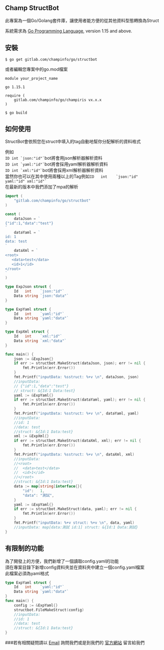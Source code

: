 Champ StructBot 
---
此專案為一個Go/Golang套件庫，讓使用者能方便的從其他資料型態轉換為Struct

系統需求為 [Go Programming Language](https://golang.org/dl/), version 1.15 and above.

安裝
---
```shell script
$ go get gitlab.com/champinfo/go/structbot
```
或者編輯您專案中的go.mod檔案
```
module your_project_name

go 1.15.1

require (
    gitlab.com/champinfo/go/champiris vx.x.x
)
```

```shell script
$ go build
```

如何使用
---
StructBot會依照您在struct中填入的tag自動地幫你分配解析的資料格式

例如<br>
 ``` ID int `json:"id"` ```bot將會用json解析器解析資料<br>
 ``` ID int `yaml:"id"` ```bot將會採用yaml解析器解析資料<br>
 ``` ID int `xml:"id"` ```bot將會採用xml解析器解析資料<br>
 當然你也可以在其中使用兩種以上的Tag例如``` ID   int    `json:"id" yaml:"id" xml:"id"` ``` <br>
在最新的版本中我們添加了mpa的解析

```go
import (
	"gitlab.com/champinfo/go/structbot"
)

const (
	dataJson = `
{"id":1,"data":"test"}
`
	dataYaml = `
id: 1
data: test
`
	dataXml = `
<root>
   <data>test</data>
   <id>1</id>
</root>
`
)

type ExpJson struct {
	Id   int    `json:"id"`
	Data string `json:"data"`
}

type ExpYaml struct {
	Id   int    `yaml:"id"`
	Data string `yaml:"data"`
}

type ExpXml struct {
	Id   int    `xml:"id"`
	Data string `xml:"data"`
}

func main() {
	json := &ExpJson{}
	if err := structbot.MakeStruct(dataJson, json); err != nil {
		fmt.Println(err.Error())
	}
	fmt.Printf("inputData: %sstruct: %+v \n", dataJson, json)
	//inputData: 
	// {"id":1,"data":"test"}
	// struct: &{Id:1 Data:test} 
	yaml := &ExpYaml{}
	if err := structbot.MakeStruct(dataYaml, yaml); err != nil {
		fmt.Println(err.Error())
	}
	fmt.Printf("inputData: %sstruct: %+v \n", dataYaml, yaml)
	//inputData: 
	//id: 1 
	//data: test 
	//struct: &{Id:1 Data:test} 
	xml := &ExpXml{}
	if err := structbot.MakeStruct(dataXml, xml); err != nil {
		fmt.Println(err.Error())
	}
	fmt.Printf("inputData: %sstruct: %+v \n", dataXml, xml)
	//inputData:
	//<root> 
	//  <data>test</data> 
	//  <id>1</id> 
	//</root> 
	//struct: &{Id:1 Data:test}
	data := map[string]interface{}{
		"id":   1,
		"data": "測試",
	}
	yaml := &ExpYaml{}
	if err := structbot.MakeStruct(data, yaml); err != nil {
		fmt.Println(err.Error())
	}
	fmt.Printf("inputData: %+v struct: %+v \n", data, yaml) 
    //inputData: map[data:測試 id:1] struct: &{Id:1 Data:測試} 
}
```

有限制的功能
---
為了開發上的方便，我們新增了一個讀取config.yaml的功能<br>
須在專案目錄下新增config資料夾並在資料夾中建立一個config.yaml檔案<br>
此檔案必須為yaml格式
```go
type ExpYaml struct {
	Id   int    `yaml:"id"`
	Data string `yaml:"data"`
}
func main() {
    config := &ExpYaml{}
    structbot.FileMakeStruct(config)
    //inputData: 
    //id: 1 
    //data: test 
    //struct: &{Id:1 Data:test} 
}
```

###若有相關疑問請以 [Email](clark@championtek.com.tw) 詢問我們或是到我們的 [官方網站](https://www.championtek.com.tw/) 留言給我們
